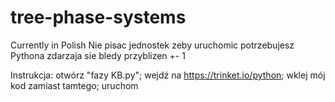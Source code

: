 # tree-phase-systems
Currently in Polish
Nie pisac jednostek
zeby uruchomic potrzebujesz Pythona
zdarzaja sie bledy przyblizen +- 1


Instrukcja:
otwórz "fazy KB.py";
wejdź na https://trinket.io/python;
wklej mój kod zamiast tamtego;
uruchom
